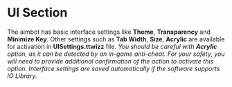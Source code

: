 # UI Section

The aimbot has basic interface settings like **Theme**, **Transparency** and **Minimize Key**. Other settings such as **Tab Width**, **Size**, **Acrylic** are available for activation in **UISettings.ttwizz** file. *You should be careful with **Acrylic** option, as it can be detected by an in-game anti-cheat. For your safety, you will need to provide additional confirmation of the action to activate this option. Interface settings are saved automatically if the software supports IO Library.*